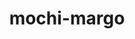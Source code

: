 ---
title: "mochi-margo"
layout: cache
categories: [package, develop]
meta: {"versions": ["0.17.0"], "compilers": ["gcc@=11.1.0", "gcc@=11.4.0", "gcc@=9.4.0", "oneapi@=2024.2.1"], "oss": ["ubuntu20.04", "ubuntu22.04"], "platforms": ["linux"], "targets": ["neoverse_v1", "neoverse_v2", "ppc64le", "x86_64_v3"], "stacks": ["data-vis-sdk", "e4s", "e4s-neoverse-v2", "e4s-neoverse_v1", "e4s-oneapi", "e4s-power", "root"], "num_specs": 48, "num_specs_by_stack": {"e4s-power": 5, "root": 48, "data-vis-sdk": 10, "e4s-neoverse_v1": 10, "e4s-neoverse-v2": 5, "e4s": 10, "e4s-oneapi": 8}}
spec_details: [{"hash": "2xfbtjbpdfgcwi3s3masvugnzgtifuk7", "compiler": "gcc@=9.4.0", "versions": ["0.17.0"], "os": "ubuntu20.04", "platform": "linux", "target": "ppc64le", "variants": ["build_system=autotools"], "stacks": ["e4s-power", "root"], "size": "-", "tarball": "https://binaries.spack.io/develop/build_cache/linux-ubuntu20.04-ppc64le/gcc-9.4.0/mochi-margo-0.17.0/linux-ubuntu20.04-ppc64le-gcc-9.4.0-mochi-margo-0.17.0-2xfbtjbpdfgcwi3s3masvugnzgtifuk7.spack"}, {"hash": "5zgdzj6nz3jv3k25fiwolksncyqs3hnn", "compiler": "gcc@=9.4.0", "versions": ["0.17.0"], "os": "ubuntu20.04", "platform": "linux", "target": "ppc64le", "variants": ["build_system=autotools"], "stacks": ["e4s-power", "root"], "size": "-", "tarball": "https://binaries.spack.io/develop/build_cache/linux-ubuntu20.04-ppc64le/gcc-9.4.0/mochi-margo-0.17.0/linux-ubuntu20.04-ppc64le-gcc-9.4.0-mochi-margo-0.17.0-5zgdzj6nz3jv3k25fiwolksncyqs3hnn.spack"}, {"hash": "dgr3pekkw6lyboyn74on5bnc3g4ev3se", "compiler": "gcc@=9.4.0", "versions": ["0.17.0"], "os": "ubuntu20.04", "platform": "linux", "target": "ppc64le", "variants": ["build_system=autotools"], "stacks": ["e4s-power", "root"], "size": "-", "tarball": "https://binaries.spack.io/develop/build_cache/linux-ubuntu20.04-ppc64le/gcc-9.4.0/mochi-margo-0.17.0/linux-ubuntu20.04-ppc64le-gcc-9.4.0-mochi-margo-0.17.0-dgr3pekkw6lyboyn74on5bnc3g4ev3se.spack"}, {"hash": "hh5atfg63ttqf3nvtcwnmi4xdpkvq3pb", "compiler": "gcc@=9.4.0", "versions": ["0.17.0"], "os": "ubuntu20.04", "platform": "linux", "target": "ppc64le", "variants": ["build_system=autotools"], "stacks": ["e4s-power", "root"], "size": "-", "tarball": "https://binaries.spack.io/develop/build_cache/linux-ubuntu20.04-ppc64le/gcc-9.4.0/mochi-margo-0.17.0/linux-ubuntu20.04-ppc64le-gcc-9.4.0-mochi-margo-0.17.0-hh5atfg63ttqf3nvtcwnmi4xdpkvq3pb.spack"}, {"hash": "p5oezmqivgqdhbvao7leynarfdzvdyii", "compiler": "gcc@=9.4.0", "versions": ["0.17.0"], "os": "ubuntu20.04", "platform": "linux", "target": "ppc64le", "variants": ["build_system=autotools"], "stacks": ["e4s-power", "root"], "size": "-", "tarball": "https://binaries.spack.io/develop/build_cache/linux-ubuntu20.04-ppc64le/gcc-9.4.0/mochi-margo-0.17.0/linux-ubuntu20.04-ppc64le-gcc-9.4.0-mochi-margo-0.17.0-p5oezmqivgqdhbvao7leynarfdzvdyii.spack"}, {"hash": "wojfe3kwg63lp3dzif7iera57iwj6egt", "compiler": "gcc@=11.1.0", "versions": ["0.17.0"], "os": "ubuntu20.04", "platform": "linux", "target": "x86_64_v3", "variants": ["build_system=autotools"], "stacks": ["root", "data-vis-sdk"], "size": "-", "tarball": "https://binaries.spack.io/develop/build_cache/linux-ubuntu20.04-x86_64_v3/gcc-11.1.0/mochi-margo-0.17.0/linux-ubuntu20.04-x86_64_v3-gcc-11.1.0-mochi-margo-0.17.0-wojfe3kwg63lp3dzif7iera57iwj6egt.spack"}, {"hash": "ml3kqj6xrqvkx3hra3dg2krlpbxed6u7", "compiler": "gcc@=11.1.0", "versions": ["0.17.0"], "os": "ubuntu20.04", "platform": "linux", "target": "x86_64_v3", "variants": ["build_system=autotools"], "stacks": ["root", "data-vis-sdk"], "size": "-", "tarball": "https://binaries.spack.io/develop/build_cache/linux-ubuntu20.04-x86_64_v3/gcc-11.1.0/mochi-margo-0.17.0/linux-ubuntu20.04-x86_64_v3-gcc-11.1.0-mochi-margo-0.17.0-ml3kqj6xrqvkx3hra3dg2krlpbxed6u7.spack"}, {"hash": "qq3skmb673cobctawn5firrqrzuq3xsp", "compiler": "gcc@=11.1.0", "versions": ["0.17.0"], "os": "ubuntu20.04", "platform": "linux", "target": "x86_64_v3", "variants": ["build_system=autotools"], "stacks": ["root", "data-vis-sdk"], "size": "-", "tarball": "https://binaries.spack.io/develop/build_cache/linux-ubuntu20.04-x86_64_v3/gcc-11.1.0/mochi-margo-0.17.0/linux-ubuntu20.04-x86_64_v3-gcc-11.1.0-mochi-margo-0.17.0-qq3skmb673cobctawn5firrqrzuq3xsp.spack"}, {"hash": "bwm2ltruko6rajtmve5ke76rasf6ntkw", "compiler": "gcc@=11.1.0", "versions": ["0.17.0"], "os": "ubuntu20.04", "platform": "linux", "target": "x86_64_v3", "variants": ["build_system=autotools"], "stacks": ["root", "data-vis-sdk"], "size": "-", "tarball": "https://binaries.spack.io/develop/build_cache/linux-ubuntu20.04-x86_64_v3/gcc-11.1.0/mochi-margo-0.17.0/linux-ubuntu20.04-x86_64_v3-gcc-11.1.0-mochi-margo-0.17.0-bwm2ltruko6rajtmve5ke76rasf6ntkw.spack"}, {"hash": "wyaoclsllubngodhs3xe22xhv762hl5l", "compiler": "gcc@=11.1.0", "versions": ["0.17.0"], "os": "ubuntu20.04", "platform": "linux", "target": "x86_64_v3", "variants": ["build_system=autotools"], "stacks": ["root", "data-vis-sdk"], "size": "-", "tarball": "https://binaries.spack.io/develop/build_cache/linux-ubuntu20.04-x86_64_v3/gcc-11.1.0/mochi-margo-0.17.0/linux-ubuntu20.04-x86_64_v3-gcc-11.1.0-mochi-margo-0.17.0-wyaoclsllubngodhs3xe22xhv762hl5l.spack"}, {"hash": "tybu3shhu3tjfrbu2p6ibl4irp6ucf23", "compiler": "gcc@=11.1.0", "versions": ["0.17.0"], "os": "ubuntu20.04", "platform": "linux", "target": "x86_64_v3", "variants": ["build_system=autotools"], "stacks": ["root", "data-vis-sdk"], "size": "-", "tarball": "https://binaries.spack.io/develop/build_cache/linux-ubuntu20.04-x86_64_v3/gcc-11.1.0/mochi-margo-0.17.0/linux-ubuntu20.04-x86_64_v3-gcc-11.1.0-mochi-margo-0.17.0-tybu3shhu3tjfrbu2p6ibl4irp6ucf23.spack"}, {"hash": "lecu64hyui24cklza4aa4xlmvuqhws55", "compiler": "gcc@=11.1.0", "versions": ["0.17.0"], "os": "ubuntu20.04", "platform": "linux", "target": "x86_64_v3", "variants": ["build_system=autotools"], "stacks": ["root", "data-vis-sdk"], "size": "-", "tarball": "https://binaries.spack.io/develop/build_cache/linux-ubuntu20.04-x86_64_v3/gcc-11.1.0/mochi-margo-0.17.0/linux-ubuntu20.04-x86_64_v3-gcc-11.1.0-mochi-margo-0.17.0-lecu64hyui24cklza4aa4xlmvuqhws55.spack"}, {"hash": "mpdrkdtbfzsgjafy7scmqe5kgmdsv7oe", "compiler": "gcc@=11.1.0", "versions": ["0.17.0"], "os": "ubuntu20.04", "platform": "linux", "target": "x86_64_v3", "variants": ["build_system=autotools"], "stacks": ["root", "data-vis-sdk"], "size": "-", "tarball": "https://binaries.spack.io/develop/build_cache/linux-ubuntu20.04-x86_64_v3/gcc-11.1.0/mochi-margo-0.17.0/linux-ubuntu20.04-x86_64_v3-gcc-11.1.0-mochi-margo-0.17.0-mpdrkdtbfzsgjafy7scmqe5kgmdsv7oe.spack"}, {"hash": "u6kip5f2cb2zkwgv5orw76bqgy4emzhz", "compiler": "gcc@=11.1.0", "versions": ["0.17.0"], "os": "ubuntu20.04", "platform": "linux", "target": "x86_64_v3", "variants": ["build_system=autotools"], "stacks": ["root", "data-vis-sdk"], "size": "-", "tarball": "https://binaries.spack.io/develop/build_cache/linux-ubuntu20.04-x86_64_v3/gcc-11.1.0/mochi-margo-0.17.0/linux-ubuntu20.04-x86_64_v3-gcc-11.1.0-mochi-margo-0.17.0-u6kip5f2cb2zkwgv5orw76bqgy4emzhz.spack"}, {"hash": "kfzxqxiqbkh22hmykvdeg47wopw2cnu5", "compiler": "gcc@=11.1.0", "versions": ["0.17.0"], "os": "ubuntu20.04", "platform": "linux", "target": "x86_64_v3", "variants": ["build_system=autotools"], "stacks": ["root", "data-vis-sdk"], "size": "-", "tarball": "https://binaries.spack.io/develop/build_cache/linux-ubuntu20.04-x86_64_v3/gcc-11.1.0/mochi-margo-0.17.0/linux-ubuntu20.04-x86_64_v3-gcc-11.1.0-mochi-margo-0.17.0-kfzxqxiqbkh22hmykvdeg47wopw2cnu5.spack"}, {"hash": "cmd5vnc3s7ybrwapy3nfexe2cmq23w6v", "compiler": "gcc@=11.4.0", "versions": ["0.17.0"], "os": "ubuntu22.04", "platform": "linux", "target": "neoverse_v1", "variants": ["build_system=autotools"], "stacks": ["root", "e4s-neoverse_v1"], "size": "-", "tarball": "https://binaries.spack.io/develop/build_cache/linux-ubuntu22.04-neoverse_v1/gcc-11.4.0/mochi-margo-0.17.0/linux-ubuntu22.04-neoverse_v1-gcc-11.4.0-mochi-margo-0.17.0-cmd5vnc3s7ybrwapy3nfexe2cmq23w6v.spack"}, {"hash": "74et5t7rtyppcny7narutt5xr26dqav3", "compiler": "gcc@=11.4.0", "versions": ["0.17.0"], "os": "ubuntu22.04", "platform": "linux", "target": "neoverse_v1", "variants": ["build_system=autotools"], "stacks": ["root", "e4s-neoverse_v1"], "size": "-", "tarball": "https://binaries.spack.io/develop/build_cache/linux-ubuntu22.04-neoverse_v1/gcc-11.4.0/mochi-margo-0.17.0/linux-ubuntu22.04-neoverse_v1-gcc-11.4.0-mochi-margo-0.17.0-74et5t7rtyppcny7narutt5xr26dqav3.spack"}, {"hash": "ksvbmtaqk5hosu6cijuxiwnk6p37kk7f", "compiler": "gcc@=11.4.0", "versions": ["0.17.0"], "os": "ubuntu22.04", "platform": "linux", "target": "neoverse_v1", "variants": ["build_system=autotools"], "stacks": ["root", "e4s-neoverse_v1"], "size": "-", "tarball": "https://binaries.spack.io/develop/build_cache/linux-ubuntu22.04-neoverse_v1/gcc-11.4.0/mochi-margo-0.17.0/linux-ubuntu22.04-neoverse_v1-gcc-11.4.0-mochi-margo-0.17.0-ksvbmtaqk5hosu6cijuxiwnk6p37kk7f.spack"}, {"hash": "ofov6svdxxq3eiguqaxzaud3bc4jvs52", "compiler": "gcc@=11.4.0", "versions": ["0.17.0"], "os": "ubuntu22.04", "platform": "linux", "target": "neoverse_v1", "variants": ["build_system=autotools"], "stacks": ["root", "e4s-neoverse_v1"], "size": "-", "tarball": "https://binaries.spack.io/develop/build_cache/linux-ubuntu22.04-neoverse_v1/gcc-11.4.0/mochi-margo-0.17.0/linux-ubuntu22.04-neoverse_v1-gcc-11.4.0-mochi-margo-0.17.0-ofov6svdxxq3eiguqaxzaud3bc4jvs52.spack"}, {"hash": "peud7c4527lf7o4trtk7sbqchgdo77sn", "compiler": "gcc@=11.4.0", "versions": ["0.17.0"], "os": "ubuntu22.04", "platform": "linux", "target": "neoverse_v1", "variants": ["build_system=autotools"], "stacks": ["root", "e4s-neoverse_v1"], "size": "-", "tarball": "https://binaries.spack.io/develop/build_cache/linux-ubuntu22.04-neoverse_v1/gcc-11.4.0/mochi-margo-0.17.0/linux-ubuntu22.04-neoverse_v1-gcc-11.4.0-mochi-margo-0.17.0-peud7c4527lf7o4trtk7sbqchgdo77sn.spack"}, {"hash": "57dwl26nruls34bt76d6f6h7i2chsmsx", "compiler": "gcc@=11.4.0", "versions": ["0.17.0"], "os": "ubuntu22.04", "platform": "linux", "target": "neoverse_v1", "variants": ["build_system=autotools"], "stacks": ["root", "e4s-neoverse_v1"], "size": "-", "tarball": "https://binaries.spack.io/develop/build_cache/linux-ubuntu22.04-neoverse_v1/gcc-11.4.0/mochi-margo-0.17.0/linux-ubuntu22.04-neoverse_v1-gcc-11.4.0-mochi-margo-0.17.0-57dwl26nruls34bt76d6f6h7i2chsmsx.spack"}, {"hash": "ag67deh5geso45j32jtmz5xadg6f5hck", "compiler": "gcc@=11.4.0", "versions": ["0.17.0"], "os": "ubuntu22.04", "platform": "linux", "target": "neoverse_v1", "variants": ["build_system=autotools"], "stacks": ["root", "e4s-neoverse_v1"], "size": "-", "tarball": "https://binaries.spack.io/develop/build_cache/linux-ubuntu22.04-neoverse_v1/gcc-11.4.0/mochi-margo-0.17.0/linux-ubuntu22.04-neoverse_v1-gcc-11.4.0-mochi-margo-0.17.0-ag67deh5geso45j32jtmz5xadg6f5hck.spack"}, {"hash": "c7vttdonex3vzlhqb64e5kolalnhfobj", "compiler": "gcc@=11.4.0", "versions": ["0.17.0"], "os": "ubuntu22.04", "platform": "linux", "target": "neoverse_v1", "variants": ["build_system=autotools"], "stacks": ["root", "e4s-neoverse_v1"], "size": "-", "tarball": "https://binaries.spack.io/develop/build_cache/linux-ubuntu22.04-neoverse_v1/gcc-11.4.0/mochi-margo-0.17.0/linux-ubuntu22.04-neoverse_v1-gcc-11.4.0-mochi-margo-0.17.0-c7vttdonex3vzlhqb64e5kolalnhfobj.spack"}, {"hash": "pxac43pvmxvuf676m4pquxiqjji2zzqq", "compiler": "gcc@=11.4.0", "versions": ["0.17.0"], "os": "ubuntu22.04", "platform": "linux", "target": "neoverse_v1", "variants": ["build_system=autotools"], "stacks": ["root", "e4s-neoverse_v1"], "size": "-", "tarball": "https://binaries.spack.io/develop/build_cache/linux-ubuntu22.04-neoverse_v1/gcc-11.4.0/mochi-margo-0.17.0/linux-ubuntu22.04-neoverse_v1-gcc-11.4.0-mochi-margo-0.17.0-pxac43pvmxvuf676m4pquxiqjji2zzqq.spack"}, {"hash": "vjhzym2cjkcqn2fwbcy6bbfmmbzkzbca", "compiler": "gcc@=11.4.0", "versions": ["0.17.0"], "os": "ubuntu22.04", "platform": "linux", "target": "neoverse_v1", "variants": ["build_system=autotools"], "stacks": ["root", "e4s-neoverse_v1"], "size": "-", "tarball": "https://binaries.spack.io/develop/build_cache/linux-ubuntu22.04-neoverse_v1/gcc-11.4.0/mochi-margo-0.17.0/linux-ubuntu22.04-neoverse_v1-gcc-11.4.0-mochi-margo-0.17.0-vjhzym2cjkcqn2fwbcy6bbfmmbzkzbca.spack"}, {"hash": "47ap4jt2lh7hjjps2pq5276y4cq4zlei", "compiler": "gcc@=11.4.0", "versions": ["0.17.0"], "os": "ubuntu22.04", "platform": "linux", "target": "neoverse_v2", "variants": ["build_system=autotools"], "stacks": ["e4s-neoverse-v2", "root"], "size": "-", "tarball": "https://binaries.spack.io/develop/build_cache/linux-ubuntu22.04-neoverse_v2/gcc-11.4.0/mochi-margo-0.17.0/linux-ubuntu22.04-neoverse_v2-gcc-11.4.0-mochi-margo-0.17.0-47ap4jt2lh7hjjps2pq5276y4cq4zlei.spack"}, {"hash": "wgqqkibwmhny3ze3lovxgo3bxlavc4k3", "compiler": "gcc@=11.4.0", "versions": ["0.17.0"], "os": "ubuntu22.04", "platform": "linux", "target": "neoverse_v2", "variants": ["build_system=autotools"], "stacks": ["e4s-neoverse-v2", "root"], "size": "-", "tarball": "https://binaries.spack.io/develop/build_cache/linux-ubuntu22.04-neoverse_v2/gcc-11.4.0/mochi-margo-0.17.0/linux-ubuntu22.04-neoverse_v2-gcc-11.4.0-mochi-margo-0.17.0-wgqqkibwmhny3ze3lovxgo3bxlavc4k3.spack"}, {"hash": "23rjclj7hrhw4z7ah2hw5uolkct6rewo", "compiler": "gcc@=11.4.0", "versions": ["0.17.0"], "os": "ubuntu22.04", "platform": "linux", "target": "neoverse_v2", "variants": ["build_system=autotools"], "stacks": ["e4s-neoverse-v2", "root"], "size": "-", "tarball": "https://binaries.spack.io/develop/build_cache/linux-ubuntu22.04-neoverse_v2/gcc-11.4.0/mochi-margo-0.17.0/linux-ubuntu22.04-neoverse_v2-gcc-11.4.0-mochi-margo-0.17.0-23rjclj7hrhw4z7ah2hw5uolkct6rewo.spack"}, {"hash": "f7dlcg6ubznr4zifjvw4wo2nxgkoo752", "compiler": "gcc@=11.4.0", "versions": ["0.17.0"], "os": "ubuntu22.04", "platform": "linux", "target": "neoverse_v2", "variants": ["build_system=autotools"], "stacks": ["e4s-neoverse-v2", "root"], "size": "-", "tarball": "https://binaries.spack.io/develop/build_cache/linux-ubuntu22.04-neoverse_v2/gcc-11.4.0/mochi-margo-0.17.0/linux-ubuntu22.04-neoverse_v2-gcc-11.4.0-mochi-margo-0.17.0-f7dlcg6ubznr4zifjvw4wo2nxgkoo752.spack"}, {"hash": "s77qn6jgvdihjirohe6y5cwmejfqc2ij", "compiler": "gcc@=11.4.0", "versions": ["0.17.0"], "os": "ubuntu22.04", "platform": "linux", "target": "neoverse_v2", "variants": ["build_system=autotools"], "stacks": ["e4s-neoverse-v2", "root"], "size": "-", "tarball": "https://binaries.spack.io/develop/build_cache/linux-ubuntu22.04-neoverse_v2/gcc-11.4.0/mochi-margo-0.17.0/linux-ubuntu22.04-neoverse_v2-gcc-11.4.0-mochi-margo-0.17.0-s77qn6jgvdihjirohe6y5cwmejfqc2ij.spack"}, {"hash": "5rl37lqqgtqgy5gmfvf56reasgk2i7uu", "compiler": "gcc@=11.4.0", "versions": ["0.17.0"], "os": "ubuntu22.04", "platform": "linux", "target": "x86_64_v3", "variants": ["build_system=autotools"], "stacks": ["e4s", "root"], "size": "-", "tarball": "https://binaries.spack.io/develop/build_cache/linux-ubuntu22.04-x86_64_v3/gcc-11.4.0/mochi-margo-0.17.0/linux-ubuntu22.04-x86_64_v3-gcc-11.4.0-mochi-margo-0.17.0-5rl37lqqgtqgy5gmfvf56reasgk2i7uu.spack"}, {"hash": "vvsub5xl6i2m5i6wmclck3xnb52r2ab4", "compiler": "gcc@=11.4.0", "versions": ["0.17.0"], "os": "ubuntu22.04", "platform": "linux", "target": "x86_64_v3", "variants": ["build_system=autotools"], "stacks": ["e4s", "root"], "size": "-", "tarball": "https://binaries.spack.io/develop/build_cache/linux-ubuntu22.04-x86_64_v3/gcc-11.4.0/mochi-margo-0.17.0/linux-ubuntu22.04-x86_64_v3-gcc-11.4.0-mochi-margo-0.17.0-vvsub5xl6i2m5i6wmclck3xnb52r2ab4.spack"}, {"hash": "7jxacfk4lfdfugxvpbidmmojnswrgj3u", "compiler": "gcc@=11.4.0", "versions": ["0.17.0"], "os": "ubuntu22.04", "platform": "linux", "target": "x86_64_v3", "variants": ["build_system=autotools"], "stacks": ["e4s", "root"], "size": "-", "tarball": "https://binaries.spack.io/develop/build_cache/linux-ubuntu22.04-x86_64_v3/gcc-11.4.0/mochi-margo-0.17.0/linux-ubuntu22.04-x86_64_v3-gcc-11.4.0-mochi-margo-0.17.0-7jxacfk4lfdfugxvpbidmmojnswrgj3u.spack"}, {"hash": "cmskra7q4s2zghrjga72l5darwccebc7", "compiler": "gcc@=11.4.0", "versions": ["0.17.0"], "os": "ubuntu22.04", "platform": "linux", "target": "x86_64_v3", "variants": ["build_system=autotools"], "stacks": ["e4s", "root"], "size": "-", "tarball": "https://binaries.spack.io/develop/build_cache/linux-ubuntu22.04-x86_64_v3/gcc-11.4.0/mochi-margo-0.17.0/linux-ubuntu22.04-x86_64_v3-gcc-11.4.0-mochi-margo-0.17.0-cmskra7q4s2zghrjga72l5darwccebc7.spack"}, {"hash": "mcktdg6ibqdv5bcu2hhlviri6yretaes", "compiler": "gcc@=11.4.0", "versions": ["0.17.0"], "os": "ubuntu22.04", "platform": "linux", "target": "x86_64_v3", "variants": ["build_system=autotools"], "stacks": ["e4s", "root"], "size": "-", "tarball": "https://binaries.spack.io/develop/build_cache/linux-ubuntu22.04-x86_64_v3/gcc-11.4.0/mochi-margo-0.17.0/linux-ubuntu22.04-x86_64_v3-gcc-11.4.0-mochi-margo-0.17.0-mcktdg6ibqdv5bcu2hhlviri6yretaes.spack"}, {"hash": "ajc4srrt535bw6ofbi4za3zxgrj6unc6", "compiler": "gcc@=11.4.0", "versions": ["0.17.0"], "os": "ubuntu22.04", "platform": "linux", "target": "x86_64_v3", "variants": ["build_system=autotools"], "stacks": ["e4s", "root"], "size": "-", "tarball": "https://binaries.spack.io/develop/build_cache/linux-ubuntu22.04-x86_64_v3/gcc-11.4.0/mochi-margo-0.17.0/linux-ubuntu22.04-x86_64_v3-gcc-11.4.0-mochi-margo-0.17.0-ajc4srrt535bw6ofbi4za3zxgrj6unc6.spack"}, {"hash": "lya5eewxqqke6s2ybvclhgul5dktzvjz", "compiler": "gcc@=11.4.0", "versions": ["0.17.0"], "os": "ubuntu22.04", "platform": "linux", "target": "x86_64_v3", "variants": ["build_system=autotools"], "stacks": ["e4s", "root"], "size": "-", "tarball": "https://binaries.spack.io/develop/build_cache/linux-ubuntu22.04-x86_64_v3/gcc-11.4.0/mochi-margo-0.17.0/linux-ubuntu22.04-x86_64_v3-gcc-11.4.0-mochi-margo-0.17.0-lya5eewxqqke6s2ybvclhgul5dktzvjz.spack"}, {"hash": "nhk5p7zo2uhmo4lmjqrmlr6xjcd3zm5q", "compiler": "gcc@=11.4.0", "versions": ["0.17.0"], "os": "ubuntu22.04", "platform": "linux", "target": "x86_64_v3", "variants": ["build_system=autotools"], "stacks": ["e4s", "root"], "size": "-", "tarball": "https://binaries.spack.io/develop/build_cache/linux-ubuntu22.04-x86_64_v3/gcc-11.4.0/mochi-margo-0.17.0/linux-ubuntu22.04-x86_64_v3-gcc-11.4.0-mochi-margo-0.17.0-nhk5p7zo2uhmo4lmjqrmlr6xjcd3zm5q.spack"}, {"hash": "nnpynz6552x7g2xdycmobyxomdppurbq", "compiler": "gcc@=11.4.0", "versions": ["0.17.0"], "os": "ubuntu22.04", "platform": "linux", "target": "x86_64_v3", "variants": ["build_system=autotools"], "stacks": ["e4s", "root"], "size": "-", "tarball": "https://binaries.spack.io/develop/build_cache/linux-ubuntu22.04-x86_64_v3/gcc-11.4.0/mochi-margo-0.17.0/linux-ubuntu22.04-x86_64_v3-gcc-11.4.0-mochi-margo-0.17.0-nnpynz6552x7g2xdycmobyxomdppurbq.spack"}, {"hash": "riljqfwcodosqxov2rg4pyw32hpk46xy", "compiler": "gcc@=11.4.0", "versions": ["0.17.0"], "os": "ubuntu22.04", "platform": "linux", "target": "x86_64_v3", "variants": ["build_system=autotools"], "stacks": ["e4s", "root"], "size": "-", "tarball": "https://binaries.spack.io/develop/build_cache/linux-ubuntu22.04-x86_64_v3/gcc-11.4.0/mochi-margo-0.17.0/linux-ubuntu22.04-x86_64_v3-gcc-11.4.0-mochi-margo-0.17.0-riljqfwcodosqxov2rg4pyw32hpk46xy.spack"}, {"hash": "nl2bryx6fwsmiegoelgera7ml3poj6bb", "compiler": "oneapi@=2024.2.1", "versions": ["0.17.0"], "os": "ubuntu22.04", "platform": "linux", "target": "x86_64_v3", "variants": ["build_system=autotools"], "stacks": ["e4s-oneapi", "root"], "size": "-", "tarball": "https://binaries.spack.io/develop/build_cache/linux-ubuntu22.04-x86_64_v3/oneapi-2024.2.1/mochi-margo-0.17.0/linux-ubuntu22.04-x86_64_v3-oneapi-2024.2.1-mochi-margo-0.17.0-nl2bryx6fwsmiegoelgera7ml3poj6bb.spack"}, {"hash": "faizaqc3burojv6pgyzkv6slmydptz6q", "compiler": "oneapi@=2024.2.1", "versions": ["0.17.0"], "os": "ubuntu22.04", "platform": "linux", "target": "x86_64_v3", "variants": ["build_system=autotools"], "stacks": ["e4s-oneapi", "root"], "size": "-", "tarball": "https://binaries.spack.io/develop/build_cache/linux-ubuntu22.04-x86_64_v3/oneapi-2024.2.1/mochi-margo-0.17.0/linux-ubuntu22.04-x86_64_v3-oneapi-2024.2.1-mochi-margo-0.17.0-faizaqc3burojv6pgyzkv6slmydptz6q.spack"}, {"hash": "qxh4we73lv55ujdw5thphykqlih6gf2b", "compiler": "oneapi@=2024.2.1", "versions": ["0.17.0"], "os": "ubuntu22.04", "platform": "linux", "target": "x86_64_v3", "variants": ["build_system=autotools"], "stacks": ["e4s-oneapi", "root"], "size": "-", "tarball": "https://binaries.spack.io/develop/build_cache/linux-ubuntu22.04-x86_64_v3/oneapi-2024.2.1/mochi-margo-0.17.0/linux-ubuntu22.04-x86_64_v3-oneapi-2024.2.1-mochi-margo-0.17.0-qxh4we73lv55ujdw5thphykqlih6gf2b.spack"}, {"hash": "p7aud3v6bqv2llprkevwzd3tsmak55cr", "compiler": "oneapi@=2024.2.1", "versions": ["0.17.0"], "os": "ubuntu22.04", "platform": "linux", "target": "x86_64_v3", "variants": ["build_system=autotools"], "stacks": ["e4s-oneapi", "root"], "size": "-", "tarball": "https://binaries.spack.io/develop/build_cache/linux-ubuntu22.04-x86_64_v3/oneapi-2024.2.1/mochi-margo-0.17.0/linux-ubuntu22.04-x86_64_v3-oneapi-2024.2.1-mochi-margo-0.17.0-p7aud3v6bqv2llprkevwzd3tsmak55cr.spack"}, {"hash": "43f3k6shmbvxomklw235l3gexmv7ig5r", "compiler": "oneapi@=2024.2.1", "versions": ["0.17.0"], "os": "ubuntu22.04", "platform": "linux", "target": "x86_64_v3", "variants": ["build_system=autotools"], "stacks": ["e4s-oneapi", "root"], "size": "-", "tarball": "https://binaries.spack.io/develop/build_cache/linux-ubuntu22.04-x86_64_v3/oneapi-2024.2.1/mochi-margo-0.17.0/linux-ubuntu22.04-x86_64_v3-oneapi-2024.2.1-mochi-margo-0.17.0-43f3k6shmbvxomklw235l3gexmv7ig5r.spack"}, {"hash": "4qnikk4th7nscd2fc2vlhrfgpa6gvusd", "compiler": "oneapi@=2024.2.1", "versions": ["0.17.0"], "os": "ubuntu22.04", "platform": "linux", "target": "x86_64_v3", "variants": ["build_system=autotools"], "stacks": ["e4s-oneapi", "root"], "size": "-", "tarball": "https://binaries.spack.io/develop/build_cache/linux-ubuntu22.04-x86_64_v3/oneapi-2024.2.1/mochi-margo-0.17.0/linux-ubuntu22.04-x86_64_v3-oneapi-2024.2.1-mochi-margo-0.17.0-4qnikk4th7nscd2fc2vlhrfgpa6gvusd.spack"}, {"hash": "ha36od42jns32jfwoplv5z7taie52yhh", "compiler": "oneapi@=2024.2.1", "versions": ["0.17.0"], "os": "ubuntu22.04", "platform": "linux", "target": "x86_64_v3", "variants": ["build_system=autotools"], "stacks": ["e4s-oneapi", "root"], "size": "-", "tarball": "https://binaries.spack.io/develop/build_cache/linux-ubuntu22.04-x86_64_v3/oneapi-2024.2.1/mochi-margo-0.17.0/linux-ubuntu22.04-x86_64_v3-oneapi-2024.2.1-mochi-margo-0.17.0-ha36od42jns32jfwoplv5z7taie52yhh.spack"}, {"hash": "jgzxwvyngfqcjpyqoj32pltek6kc44ck", "compiler": "oneapi@=2024.2.1", "versions": ["0.17.0"], "os": "ubuntu22.04", "platform": "linux", "target": "x86_64_v3", "variants": ["build_system=autotools"], "stacks": ["e4s-oneapi", "root"], "size": "-", "tarball": "https://binaries.spack.io/develop/build_cache/linux-ubuntu22.04-x86_64_v3/oneapi-2024.2.1/mochi-margo-0.17.0/linux-ubuntu22.04-x86_64_v3-oneapi-2024.2.1-mochi-margo-0.17.0-jgzxwvyngfqcjpyqoj32pltek6kc44ck.spack"}]
---